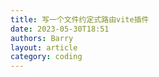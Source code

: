 ```yaml
---
title: 写一个文件约定式路由vite插件
date: 2023-05-30T18:51
authors: Barry
layout: article
category: coding
---
```

